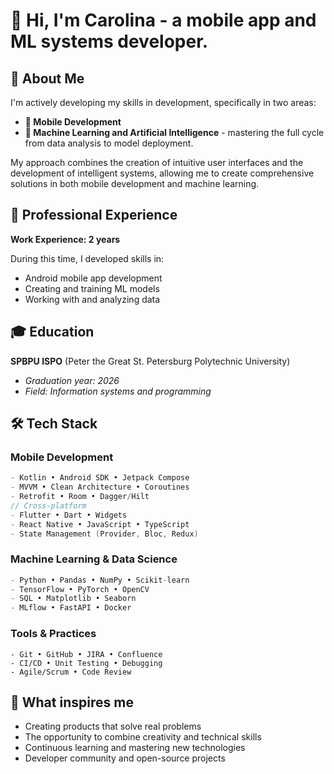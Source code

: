 # 👋 Hi, I'm Carolina - a mobile app and ML systems developer.

## 🚀 About Me

I'm actively developing my skills in development, specifically in two areas:

- **📱 Mobile Development**
- **🧠 Machine Learning and Artificial Intelligence** - mastering the full cycle from data analysis to model deployment.

My approach combines the creation of intuitive user interfaces and the development of intelligent systems, allowing me to create comprehensive solutions in both mobile development and machine learning.

## 💼 Professional Experience

**Work Experience: 2 years**

During this time, I developed skills in:
- Android mobile app development
- Creating and training ML models
- Working with and analyzing data

## 🎓 Education

**SPBPU ISPO** (Peter the Great St. Petersburg Polytechnic University)
- *Graduation year: 2026*
- *Field: Information systems and programming*

## 🛠 Tech Stack

### Mobile Development
```Kotlin
- Kotlin • Android SDK • Jetpack Compose
- MVVM • Clean Architecture • Coroutines
- Retrofit • Room • Dagger/Hilt
// Cross-platform
- Flutter • Dart • Widgets
- React Native • JavaScript • TypeScript
- State Management (Provider, Bloc, Redux)
```

### Machine Learning & Data Science
```python
- Python • Pandas • NumPy • Scikit-learn
- TensorFlow • PyTorch • OpenCV
- SQL • Matplotlib • Seaborn
- MLflow • FastAPI • Docker
```

### Tools & Practices
```
- Git • GitHub • JIRA • Confluence
- CI/CD • Unit Testing • Debugging
- Agile/Scrum • Code Review
```

## 🌟 What inspires me

- Creating products that solve real problems
- The opportunity to combine creativity and technical skills
- Continuous learning and mastering new technologies
- Developer community and open-source projects

</div>
